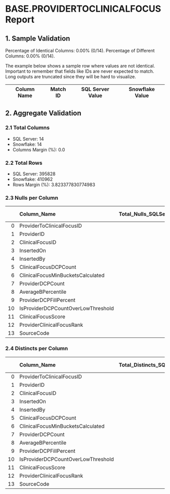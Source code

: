 # BASE.PROVIDERTOCLINICALFOCUS Report

## 1. Sample Validation

Percentage of Identical Columns: 0.00% (0/14).
Percentage of Different Columns: 0.00% (0/14).

The example below shows a sample row where values are not identical. Important to remember that fields like IDs are never expected to match. Long outputs are truncated since they will be hard to visualize.

| Column Name   | Match ID   | SQL Server Value   | Snowflake Value   |
|---------------|------------|--------------------|-------------------|

## 2. Aggregate Validation

### 2.1 Total Columns
- SQL Server: 14
- Snowflake: 14
- Columns Margin (%): 0.0

### 2.2 Total Rows
- SQL Server: 395828
- Snowflake: 410962
- Rows Margin (%): 3.823377830774983

### 2.3 Nulls per Column
|    | Column_Name                        |   Total_Nulls_SQLServer |   Total_Nulls_Snowflake |   Margin (%) |
|---:|:-----------------------------------|------------------------:|------------------------:|-------------:|
|  0 | ProviderToClinicalFocusID          |                       0 |                       0 |            0 |
|  1 | ProviderID                         |                       0 |                       0 |            0 |
|  2 | ClinicalFocusID                    |                       0 |                       0 |            0 |
|  3 | InsertedOn                         |                       0 |                       0 |            0 |
|  4 | InsertedBy                         |                       0 |                       0 |            0 |
|  5 | ClinicalFocusDCPCount              |                       0 |                       0 |            0 |
|  6 | ClinicalFocusMinBucketsCalculated  |                       0 |                       0 |            0 |
|  7 | ProviderDCPCount                   |                       0 |                       0 |            0 |
|  8 | AverageBPercentile                 |                       0 |                       0 |            0 |
|  9 | ProviderDCPFillPercent             |                       0 |                       0 |            0 |
| 10 | IsProviderDCPCountOverLowThreshold |                       0 |                       0 |            0 |
| 11 | ClinicalFocusScore                 |                       0 |                       0 |            0 |
| 12 | ProviderClinicalFocusRank          |                       0 |                       0 |            0 |
| 13 | SourceCode                         |                       0 |                       0 |            0 |

### 2.4 Distincts per Column
|    | Column_Name                        |   Total_Distincts_SQLServer |   Total_Distincts_Snowflake |   Margin (%) |
|---:|:-----------------------------------|----------------------------:|----------------------------:|-------------:|
|  0 | ProviderToClinicalFocusID          |                      395828 |                      410962 |          3.8 |
|  1 | ProviderID                         |                      167961 |                      174292 |          3.8 |
|  2 | ClinicalFocusID                    |                          94 |                          94 |          0   |
|  3 | InsertedOn                         |                           7 |                           7 |          0   |
|  4 | InsertedBy                         |                           1 |                           1 |          0   |
|  5 | ClinicalFocusDCPCount              |                          40 |                          40 |          0   |
|  6 | ClinicalFocusMinBucketsCalculated  |                          15 |                          15 |          0   |
|  7 | ProviderDCPCount                   |                          73 |                          73 |          0   |
|  8 | AverageBPercentile                 |                       18573 |                       18573 |          0   |
|  9 | ProviderDCPFillPercent             |                         316 |                         316 |          0   |
| 10 | IsProviderDCPCountOverLowThreshold |                           1 |                           1 |          0   |
| 11 | ClinicalFocusScore                 |                        6642 |                        6642 |          0   |
| 12 | ProviderClinicalFocusRank          |                          10 |                          10 |          0   |
| 13 | SourceCode                         |                           1 |                           1 |          0   |